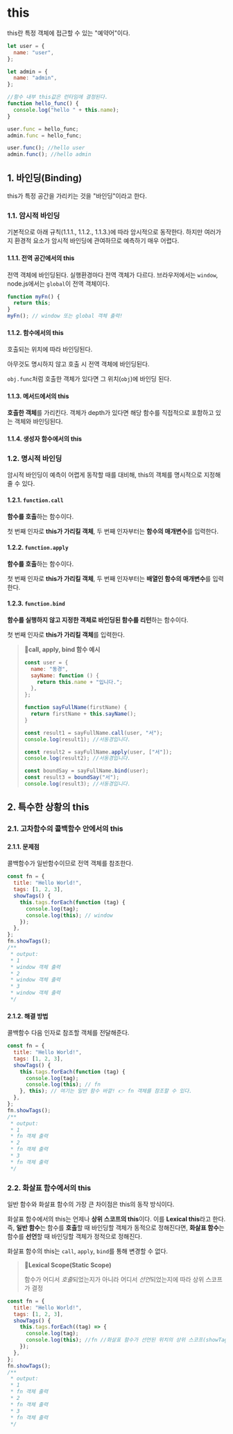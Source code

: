 # this

this란 특정 객체에 접근할 수 있는 "예약어"이다.

```js
let user = {
  name: "user",
};

let admin = {
  name: "admin",
};

//함수 내부 this값은 런타임에 결정된다.
function hello_func() {
  console.log("hello " + this.name);
}

user.func = hello_func;
admin.func = hello_func;

user.func(); //hello user
admin.func(); //hello admin
```

## 1. 바인딩(Binding)

this가 특정 공간을 가리키는 것을 "바인딩"이라고 한다.

### 1.1. 암시적 바인딩

기본적으로 아래 규칙(1.1.1., 1.1.2., 1.1.3.)에 따라 암시적으로 동작한다. 하지만 여러가지 환경적 요소가 암시적 바인딩에 관여하므로 예측하기 매우 어렵다.

#### 1.1.1. 전역 공간에서의 this

전역 객체에 바인딩된다. 실행환경마다 전역 객체가 다르다. 브라우저에서는 `window`, node.js에서는 `global`이 전역 객체이다.

```js
function myFn() {
  return this;
}
myFn(); // window 또는 global 객체 출력!
```

#### 1.1.2. 함수에서의 this

호출되는 위치에 따라 바인딩된다.

아무것도 명시하지 않고 호출 시 전역 객체에 바인딩된다.

`obj.func`처럼 호출한 객체가 있다면 그 위치(`obj`)에 바인딩 된다.

#### 1.1.3. 메서드에서의 this

**호출한 객체**를 가리킨다. 객체가 depth가 있다면 해당 함수를 직접적으로 포함하고 있는 객체와 바인딩된다.

#### 1.1.4. 생성자 함수에서의 this

### 1.2. 명시적 바인딩

암시적 바인딩이 예측이 어렵게 동작할 때를 대비해, this의 객체를 명시적으로 지정해 줄 수 있다.

#### 1.2.1. `function.call`

**함수를 호출**하는 함수이다.

첫 번째 인자로 **this가 가리킬 객체**, 두 번째 인자부터는 **함수의 매개변수**를 입력한다.

#### 1.2.2. `function.apply`

**함수를 호출**하는 함수이다.

첫 번째 인자로 **this가 가리킬 객체**, 두 번째 인자부터는 **배열인 함수의 매개변수**를 입력한다.

#### 1.2.3. `function.bind`

**함수를 실행하지 않고 지정한 객체로 바인딩된 함수를 리턴**하는 함수이다.

첫 번째 인자로 **this가 가리킬 객체**를 입력한다.

> **📌call, apply, bind 함수 예시**
>
> ```js
> const user = {
>   name: "동경",
>   sayName: function () {
>     return this.name + "입니다.";
>   },
> };
>
> function sayFullName(firstName) {
>   return firstName + this.sayName();
> }
>
> const result1 = sayFullName.call(user, "서");
> console.log(result1); //서동경입니다.
>
> const result2 = sayFullName.apply(user, ["서"]);
> console.log(result2); //서동경입니다.
>
> const boundSay = sayFullName.bind(user);
> const result3 = boundSay("서");
> console.log(result3); //서동경입니다.
> ```

## 2. 특수한 상황의 this

### 2.1. 고차함수의 콜백함수 안에서의 this

#### 2.1.1. 문제점

콜백함수가 일반함수이므로 전역 객체를 참조한다.

```js
const fn = {
  title: "Hello World!",
  tags: [1, 2, 3],
  showTags() {
    this.tags.forEach(function (tag) {
      console.log(tag);
      console.log(this); // window
    });
  },
};
fn.showTags();
/**
 * output:
 * 1
 * window 객체 출력
 * 2
 * window 객체 출력
 * 3
 * window 객체 출력
 */
```

#### 2.1.2. 해결 방법

콜백함수 다음 인자로 참조할 객체를 전달해준다.

```js
const fn = {
  title: "Hello World!",
  tags: [1, 2, 3],
  showTags() {
    this.tags.forEach(function (tag) {
      console.log(tag);
      console.log(this); // fn
    }, this); // 여기는 일반 함수 바깥! 👉 fn 객체를 참조할 수 있다.
  },
};
fn.showTags();
/**
 * output:
 * 1
 * fn 객체 출력
 * 2
 * fn 객체 출력
 * 3
 * fn 객체 출력
 */
```

### 2.2. 화살표 함수에서의 this

일반 함수와 화살표 함수의 가장 큰 차이점은 this의 동작 방식이다.

화살표 함수에서의 this는 언제나 **상위 스코프의 this**이다. 이를 **Lexical this**라고 한다. 즉, **일반 함수**는 함수를 **호출**할 때 바인딩할 객체가 동적으로 정해진다면, **화살표 함수**는 함수를 **선언**할 때 바인딩할 객체가 정적으로 정해진다.

화살표 함수의 this는 `call`, `apply`, `bind`를 통해 변경할 수 없다.

> **📌Lexical Scope(Static Scope)**
>
> 함수가 어디서 *호출*되었는지가 아니라 어디서 *선언*되었는지에 따라 상위 스코프가 결정

```js
const fn = {
  title: "Hello World!",
  tags: [1, 2, 3],
  showTags() {
    this.tags.forEach((tag) => {
      console.log(tag);
      console.log(this); //fn //화살표 함수가 선언된 위치의 상위 스코프(showTags 함수)의 this는 fn을 가리킨다.
    });
  },
};
fn.showTags();
/**
 * output:
 * 1
 * fn 객체 출력
 * 2
 * fn 객체 출력
 * 3
 * fn 객체 출력
 */
```
